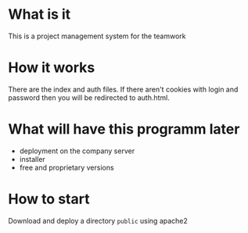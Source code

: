 # What is it
This is a project management system for the teamwork
# How it works
There are the index and auth files. If there aren't cookies with login and password then you will be redirected to auth.html.
# What will have this programm later
- deployment on the company server
- installer
- free and proprietary versions
# How to start
Download and deploy a directory `public` using apache2